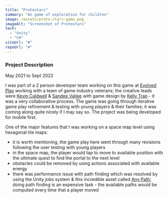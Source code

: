 ```yaml
---
title: "Protostars"
summary: "An game of exploration for children"
image: /assets/proto-stars-game.png
imageAlt: "Screenshot of Protostars"
tech:
  - "Unity"
  - "C#"
siteUrl: "#"
repoUrl: "#"
---
```


### Project Description

May 2021 to Sept 2022

I was part of a 2 person developer team working on this game at [Evolved Play](https://www.evolvedplay.com) working with a team of game industry veterans; the creative leads were [Kevin Caldwell](https://www.linkedin.com/in/kevin-c-1630824/) & [Sandee Vallee](https://www.linkedin.com/in/sandeevalle/) with game design  by [Kelly Tran](https://www.linkedin.com/in/kmichaelatran/) - it was a very collaborative process.   The game was going through iterative game play refinement & testing with young players & their families; it was coming along quite nicely if I may say so.  The project was being developed for mobile first.

One of the major features that I was working on a space map level using hexagonal tile maps:

- it is worth mentioning, the game play here went through many revisions following the user testing with young players
- in the space map, the player would tap to move to available position with the ultimate quest to find the portal to the next level
- obstacles could be removed by using actions associated with available energy
- there was performance issue with path finding which was resolved by using the Unity jobs system & this incredible asset called [Any Path](https://bartvandesande.nl/anypath/index.html); doing path finding is an expensive task - the available paths would be computed every time that a player moved

